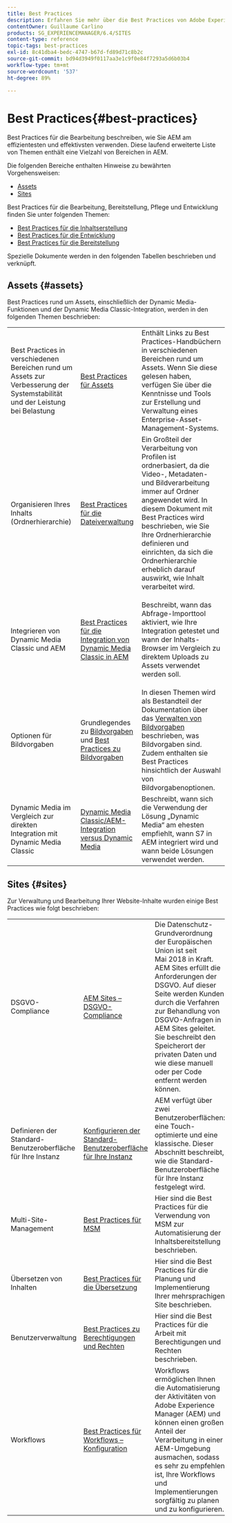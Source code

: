 ```yaml
---
title: Best Practices
description: Erfahren Sie mehr über die Best Practices von Adobe Experience Manager, die von Adobe-Engineering- und Beratungsteams zusammengestellt werden, um Administratoren bei der Einrichtung und Ausführung zu unterstützen.
contentOwner: Guillaume Carlino
products: SG_EXPERIENCEMANAGER/6.4/SITES
content-type: reference
topic-tags: best-practices
exl-id: 8c41dba4-bedc-4747-b67d-fd89d71c8b2c
source-git-commit: bd94d3949f0117aa3e1c9f0e84f7293a5d6b03b4
workflow-type: tm+mt
source-wordcount: '537'
ht-degree: 89%

---
```


# Best Practices{#best-practices}

Best Practices für die Bearbeitung beschreiben, wie Sie AEM am effizientesten und effektivsten verwenden. Diese laufend erweiterte Liste von Themen enthält eine Vielzahl von Bereichen in AEM.

Die folgenden Bereiche enthalten Hinweise zu bewährten Vorgehensweisen:

* [Assets](#assets)
* [Sites](#sites)

Best Practices für die Bearbeitung, Bereitstellung, Pflege und Entwicklung finden Sie unter folgenden Themen:

* [Best Practices für die Inhaltserstellung](/help/sites-authoring/best-practices.md)
* [Best Practices für die Entwicklung](/help/sites-developing/best-practices.md)
* [Best Practices für die Bereitstellung](/help/sites-deploying/best-practices.md)

Spezielle Dokumente werden in den folgenden Tabellen beschrieben und verknüpft.

## Assets {#assets}

Best Practices rund um Assets, einschließlich der Dynamic Media-Funktionen und der Dynamic Media Classic-Integration, werden in den folgenden Themen beschrieben:

<table> 
 <tbody>
  <tr>
   <td>Best Practices in verschiedenen Bereichen rund um Assets zur Verbesserung der Systemstabilität und der Leistung bei Belastung</td> 
   <td><a href="/help/assets/organize-assets.md">Best Practices für Assets</a></td> 
   <td>Enthält Links zu Best Practices-Handbüchern in verschiedenen Bereichen rund um Assets. Wenn Sie diese gelesen haben, verfügen Sie über die Kenntnisse und Tools zur Erstellung und Verwaltung eines Enterprise-Asset-Management-Systems.</td> 
  </tr>
  <tr>
   <td>Organisieren Ihres Inhalts (Ordnerhierarchie)</td> 
   <td><a href="/help/assets/organize-assets.md">Best Practices für die Dateiverwaltung</a></td> 
   <td>Ein Großteil der Verarbeitung von Profilen ist ordnerbasiert, da die Video-, Metadaten- und Bildverarbeitung immer auf Ordner angewendet wird. In diesem Dokument mit Best Practices wird beschrieben, wie Sie Ihre Ordnerhierarchie definieren und einrichten, da sich die Ordnerhierarchie erheblich darauf auswirkt, wie Inhalt verarbeitet wird. </td> 
  </tr>
  <tr>
   <td>Integrieren von Dynamic Media Classic und AEM</td> 
   <td><a href="/help/sites-administering/scene7.md#best-practices-for-integrating-scene-with-aem">Best Practices für die Integration von Dynamic Media Classic in AEM</a></td> 
   <td><p>Beschreibt, wann das Abfrage-Importtool aktiviert, wie Ihre Integration getestet und wann der Inhalts-Browser im Vergleich zu direktem Uploads zu Assets verwendet werden soll.</p> </td> 
  </tr>
  <tr>
   <td>Optionen für Bildvorgaben</td> 
   <td>Grundlegendes zu <a href="/help/assets/managing-image-presets.md#understanding-image-presets">Bildvorgaben</a> und <a href="/help/assets/managing-image-presets.md#image-preset-options">Best Practices zu Bildvorgaben</a></td> 
   <td>In diesen Themen wird als Bestandteil der Dokumentation über das <a href="/help/assets/managing-image-presets.md">Verwalten von Bildvorgaben</a> beschrieben, was Bildvorgaben sind. Zudem enthalten sie Best Practices hinsichtlich der Auswahl von Bildvorgabenoptionen.</td> 
  </tr>
  <tr>
   <td>Dynamic Media im Vergleich zur direkten Integration mit Dynamic Media Classic</td> 
   <td><a href="/help/sites-administering/scene7.md#aem-scene-integration-versus-dynamic-media">Dynamic Media Classic/AEM-Integration versus Dynamic Media</a></td> 
   <td>Beschreibt, wann sich die Verwendung der Lösung „Dynamic Media“ am ehesten empfiehlt, wann S7 in AEM integriert wird und wann beide Lösungen verwendet werden.</td> 
  </tr>
 </tbody>
</table>

## Sites {#sites}

Zur Verwaltung und Bearbeitung Ihrer Website-Inhalte wurden einige Best Practices wie folgt beschrieben:

<table> 
 <tbody>
  <tr>
   <td>DSGVO-Compliance</td> 
   <td><a href="/help/sites-administering/gdpr-compliance-sites.md">AEM Sites – DSGVO-Compliance</a></td> 
   <td>Die Datenschutz-Grundverordnung der Europäischen Union ist seit Mai 2018 in Kraft. AEM Sites erfüllt die Anforderungen der DSGVO. Auf dieser Seite werden Kunden durch die Verfahren zur Behandlung von DSGVO-Anfragen in AEM Sites geleitet. Sie beschreibt den Speicherort der privaten Daten und wie diese manuell oder per Code entfernt werden können.</td> 
  </tr>
  <tr>
   <td>Definieren der Standard-Benutzeroberfläche für Ihre Instanz</td> 
   <td><p><a href="/help/sites-authoring/select-ui.md#configuring-the-default-ui-for-your-instance">Konfigurieren der Standard-Benutzeroberfläche für Ihre Instanz</a></p> </td> 
   <td>AEM verfügt über zwei Benutzeroberflächen: eine Touch-optimierte und eine klassische. Dieser Abschnitt beschreibt, wie die Standard-Benutzeroberfläche für Ihre Instanz festgelegt wird.</td> 
  </tr>
  <tr>
   <td>Multi-Site-Management</td> 
   <td><a href="/help/sites-administering/msm-best-practices.md">Best Practices für MSM</a></td> 
   <td>Hier sind die Best Practices für die Verwendung von MSM zur Automatisierung der Inhaltsbereitstellung beschrieben. </td> 
  </tr>
  <tr>
   <td>Übersetzen von Inhalten</td> 
   <td><a href="/help/sites-administering/tc-bp.md">Best Practices für die Übersetzung</a></td> 
   <td>Hier sind die Best Practices für die Planung und Implementierung Ihrer mehrsprachigen Site beschrieben.</td> 
  </tr>
  <tr>
   <td>Benutzerverwaltung</td> 
   <td><a href="/help/sites-administering/security.md#best-practices">Best Practices zu Berechtigungen und Rechten</a></td> 
   <td>Hier sind die Best Practices für die Arbeit mit Berechtigungen und Rechten beschrieben. </td> 
  </tr>
  <tr>
   <td>Workflows</td> 
   <td><a href="/help/sites-developing/workflows-best-practices.md#configuration">Best Practices für Workflows – Konfiguration</a></td> 
   <td>Workflows ermöglichen Ihnen die Automatisierung der Aktivitäten von Adobe Experience Manager (AEM) und können einen großen Anteil der Verarbeitung in einer AEM-Umgebung ausmachen, sodass es sehr zu empfehlen ist, Ihre Workflows und Implementierungen sorgfältig zu planen und zu konfigurieren.</td> 
  </tr>
 </tbody>
</table>
